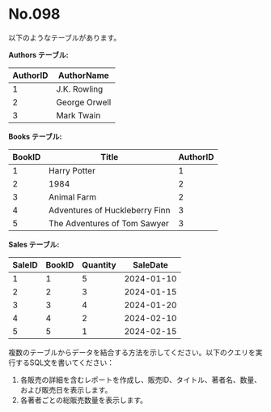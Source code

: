 # No.098

以下のようなテーブルがあります。

**Authors テーブル:**

| AuthorID | AuthorName    |
|----------|---------------|
| 1        | J.K. Rowling  |
| 2        | George Orwell |
| 3        | Mark Twain    |

**Books テーブル:**

| BookID | Title                | AuthorID |
|--------|----------------------|----------|
| 1      | Harry Potter         | 1        |
| 2      | 1984                 | 2        |
| 3      | Animal Farm          | 2        |
| 4      | Adventures of Huckleberry Finn | 3 |
| 5      | The Adventures of Tom Sawyer    | 3 |

**Sales テーブル:**

| SaleID | BookID | Quantity | SaleDate   |
|--------|--------|----------|------------|
| 1      | 1      | 5        | 2024-01-10 |
| 2      | 2      | 3        | 2024-01-15 |
| 3      | 3      | 4        | 2024-01-20 |
| 4      | 4      | 2        | 2024-02-10 |
| 5      | 5      | 1        | 2024-02-15 |

複数のテーブルからデータを結合する方法を示してください。以下のクエリを実行するSQL文を書いてください：

1. 各販売の詳細を含むレポートを作成し、販売ID、タイトル、著者名、数量、および販売日を表示します。
2. 各著者ごとの総販売数量を表示します。
